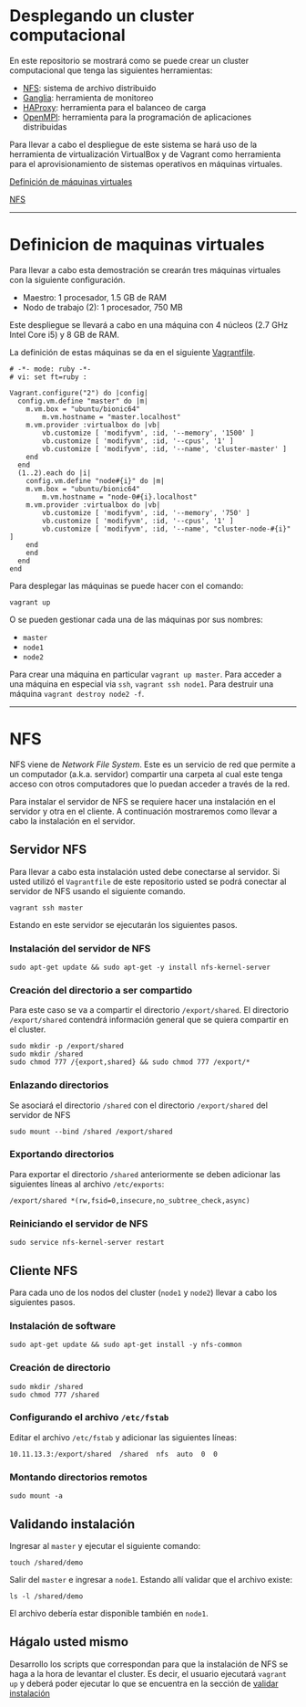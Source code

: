 # Desplegando un cluster computacional

En este repositorio se mostrará como se puede crear un cluster computacional que tenga las siguientes herramientas:

* [NFS](https://en.wikipedia.org/wiki/Network_File_System): sistema de archivo distribuido
* [Ganglia](http://ganglia.sourceforge.net/): herramienta de monitoreo
* [HAProxy](http://www.haproxy.org/): herramienta para el balanceo de carga
* [OpenMPI](https://www.open-mpi.org/): herramienta para la programación de aplicaciones distribuidas

Para llevar a cabo el despliegue de este sistema se hará uso de la herramienta de virtualización VirtualBox y de Vagrant como herramienta para el aprovisionamiento de sistemas operativos en máquinas virtuales.

[Definición de máquinas virtuales](#definicion-de-maquinas-virtuales)

[NFS](#nfs)


---

# Definicion de maquinas virtuales

Para llevar a cabo esta demostración se crearán tres máquinas virtuales con la siguiente configuración. 

* Maestro: 1 procesador, 1.5 GB de RAM
* Nodo de trabajo (2): 1 procesador, 750 MB

Este despliegue se llevará a cabo en una máquina con 4 núcleos (2.7 GHz Intel Core i5) y 8 GB de RAM.

La definición de estas máquinas se da en el siguiente [Vagrantfile](https://raw.githubusercontent.com/josanabr/computational_cluster/01-DefVMs/Vagrantfile).

```
# -*- mode: ruby -*-
# vi: set ft=ruby :

Vagrant.configure("2") do |config|
  config.vm.define "master" do |m|
  	m.vm.box = "ubuntu/bionic64"
        m.vm.hostname = "master.localhost"
  	m.vm.provider :virtualbox do |vb|
		vb.customize [ 'modifyvm', :id, '--memory', '1500' ]
		vb.customize [ 'modifyvm', :id, '--cpus', '1' ]
		vb.customize [ 'modifyvm', :id, '--name', 'cluster-master' ]
  	end
  end
  (1..2).each do |i|
    config.vm.define "node#{i}" do |m|
  	m.vm.box = "ubuntu/bionic64"
        m.vm.hostname = "node-0#{i}.localhost"
  	m.vm.provider :virtualbox do |vb|
		vb.customize [ 'modifyvm', :id, '--memory', '750' ]
		vb.customize [ 'modifyvm', :id, '--cpus', '1' ]
		vb.customize [ 'modifyvm', :id, '--name', "cluster-node-#{i}" ]
  	end
    end
  end
end
```

Para desplegar las máquinas se puede hacer con el comando:

```
vagrant up
```

O se pueden gestionar cada una de las máquinas por sus nombres:

* `master`
* `node1`
* `node2`

Para crear una máquina en particular `vagrant up master`.
Para acceder a una máquina en especial via `ssh`, `vagrant ssh node1`.
Para destruir una máquina `vagrant destroy node2 -f`.

---

# NFS

NFS viene de *Network File System*. 
Este es un servicio de red que permite a un computador (a.k.a. servidor) compartir una carpeta al cual este tenga acceso con otros computadores que lo puedan acceder a través de la red.

Para instalar el servidor de NFS se requiere hacer una instalación en el servidor y otra en el cliente.
A continuación mostraremos como llevar a cabo la instalación en el servidor.

## Servidor NFS

Para llevar a cabo esta instalación usted debe conectarse al servidor. 
Si usted utilizó el `Vagrantfile` de este repositorio usted se podrá conectar al servidor de NFS usando el siguiente comando.

```
vagrant ssh master
```

Estando en este servidor se ejecutarán los siguientes pasos.

### Instalación del servidor de NFS

```
sudo apt-get update && sudo apt-get -y install nfs-kernel-server
```

### Creación del directorio a ser compartido

Para este caso se va a compartir el directorio `/export/shared`.
El directorio `/export/shared` contendrá información general que se quiera compartir en el cluster.

```
sudo mkdir -p /export/shared
sudo mkdir /shared
sudo chmod 777 /{export,shared} && sudo chmod 777 /export/*
```

### Enlazando directorios 

Se asociará el directorio `/shared` con el directorio `/export/shared` del servidor de NFS

```
sudo mount --bind /shared /export/shared
```

### Exportando directorios

Para exportar el directorio `/shared` anteriormente se deben adicionar las siguientes líneas al archivo `/etc/exports`:

```
/export/shared *(rw,fsid=0,insecure,no_subtree_check,async)
```

### Reiniciando el servidor de NFS

```
sudo service nfs-kernel-server restart
```

## Cliente NFS

Para cada uno de los nodos del cluster (`node1` y `node2`) llevar a cabo los siguientes pasos.

### Instalación de software 

```
sudo apt-get update && sudo apt-get install -y nfs-common
```

### Creación de directorio 

```
sudo mkdir /shared
sudo chmod 777 /shared
```


### Configurando el archivo `/etc/fstab`

Editar el archivo `/etc/fstab` y adicionar las siguientes líneas:

```
10.11.13.3:/export/shared  /shared  nfs  auto  0  0
```

### Montando directorios remotos

```
sudo mount -a
```

## Validando instalación

Ingresar al `master` y ejecutar el siguiente comando:

```
touch /shared/demo
```

Salir del `master` e ingresar a `node1`.
Estando allí validar que el archivo existe:

```
ls -l /shared/demo
```

El archivo debería estar disponible también en `node1`.

## Hágalo usted mismo

Desarrollo los scripts que correspondan para que la instalación de NFS se haga a la hora de levantar el cluster.
Es decir, el usuario ejecutará `vagrant up` y deberá poder ejecutar lo que se encuentra en la sección de [validar instalación](#validando-instalacion)
